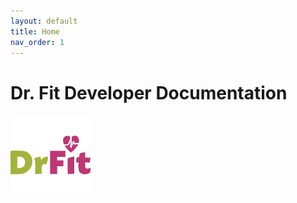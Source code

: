 ```yaml
---
layout: default
title: Home
nav_order: 1
---
```


# Dr. Fit Developer Documentation

![](/assets/logo-square128.png)
